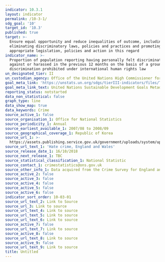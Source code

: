 ```yaml
---
indicator: 10.3.1
layout: indicator
permalink: /10-3-1/
sdg_goal: '10'
target_id: '10.3'
published: true
target: >-
  Ensure equal opportunity and reduce inequalities of outcome, including by
  eliminating discriminatory laws, policies and practices and promoting
  appropriate legislation, policies and action in this regard
indicator_name: >-
  Proportion of population reporting having personally felt discriminated
  against or harassed in the previous 12 months on the basis of a ground of
  discrimination prohibited under international human rights law
un_designated_tier: II
un_custodian_agency: Office of the United Nations High Commissioner for Human Rights (OHCHR)
goal_meta_link: 'https://unstats.un.org/sdgs/tierIII-indicators/files/Tier3-16-b-01.pdf'
goal_meta_link_text: United Nations Sustainable Development Goals Metadata (PDF 4.0 MB)
reporting_status: notstarted
data_non_statistical: false
graph_type: line
data_show_map: true
data_keywords: Crime
source_active_1: false
source_organisation_1: Office for National Statistics
source_periodicity_1: Annual
source_earliest_available_1: 2007/08 to 2008/09
source_geographical_coverage_1: Republic of Korea
source_url_1: >-
  https://assets.publishing.service.gov.uk/government/uploads/system/uploads/attachment_data/file/748508/hate-crime-1718-hosb2018-appendix-tables.ods
source_url_text_1: 'Hate crime, England and Wales'
source_release_date_1: 16/10/2018
source_next_release_1: TBC
source_statistical_classification_1: National Statistic
source_contact_1: crimestatistics@ons.gov.uk
source_other_info_1: Data acquired from the Crime Survey for England and Wales.
source_active_2: false
source_active_3: false
source_active_4: false
source_active_5: false
source_active_6: false
indicator_sort_order: 10-03-01
source_url_text_2: Link to Source
source_url_3: Link to source
source_url_text_4: Link to source
source_url_text_5: Link to source
source_url_text_6: Link to source
source_active_7: false
source_url_text_7: Link to source
source_active_8: false
source_url_text_8: Link to source
source_active_9: false
source_url_text_9: Link to source
title: Untitled
---
```

